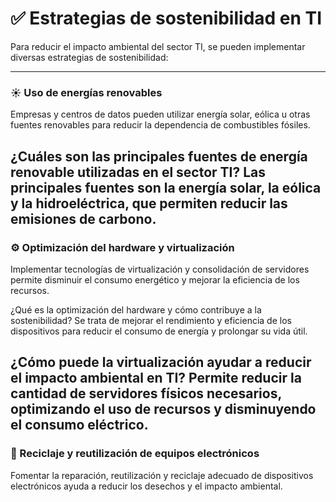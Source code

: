 # ✅ Estrategias de sostenibilidad en TI

Para reducir el impacto ambiental del sector TI, se pueden implementar diversas estrategias de sostenibilidad:

---
### ☀️ Uso de energías renovables

Empresas y centros de datos pueden utilizar energía solar, eólica u otras fuentes renovables para reducir la dependencia de combustibles fósiles.

¿Cuáles son las principales fuentes de energía renovable utilizadas en el sector TI?
Las principales fuentes son la energía solar, la eólica y la hidroeléctrica, que permiten reducir las emisiones de carbono.
---

### ⚙️ Optimización del hardware y virtualización

Implementar tecnologías de virtualización y consolidación de servidores permite disminuir el consumo energético y mejorar la eficiencia de los recursos.

¿Qué es la optimización del hardware y cómo contribuye a la sostenibilidad?
Se trata de mejorar el rendimiento y eficiencia de los dispositivos para reducir el consumo de energía y prolongar su vida útil.

¿Cómo puede la virtualización ayudar a reducir el impacto ambiental en TI?
Permite reducir la cantidad de servidores físicos necesarios, optimizando el uso de recursos y disminuyendo el consumo eléctrico.
---

### 🔄 Reciclaje y reutilización de equipos electrónicos

Fomentar la reparación, reutilización y reciclaje adecuado de dispositivos electrónicos ayuda a reducir los desechos y el impacto ambiental.
